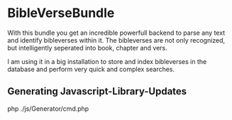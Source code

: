 # BibleVerseBundle

With this bundle you get an incredible powerfull backend to parse any text and identify bibleverses within it. The bibleverses are not only recognized, but intelligently seperated into book, chapter and vers. 

I am using it in a big installation to store and index bibleverses in the database and perform very quick and complex searches.

## Generating Javascript-Library-Updates
php ./js/Generator/cmd.php 